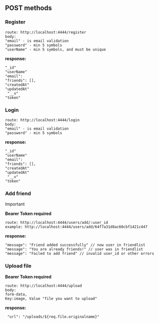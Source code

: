 ## POST methods

### Register

```
route: http://localhost:4444/register
body:
"email" - is email validation
"password" - min 5 symbols
"userName" - min 5 symbols, and must be unique
```

**response:**

```
"_id"
"userName"
"email":
"friends": [],
"createdAt"
"updatedAt"
 "__v"
"token"
```

### Login

```
route: http://localhost:4444/login
body:
"email" - is email validation
"password" - min 5 symbols
```

**response:**

```
"_id"
"userName"
"email":
"friends": [],
"createdAt"
"updatedAt"
 "__v"
"token"
```

### Add friend

> [!IMPORTANT]
> **Bearer Token required**

```
route: http://localhost:4444/users/add/:user_id
example: http://localhost:4444/users/add/64f7a31d8ac60cbf1421c447

```

**response:**

```
"message": "Friend added successfully" // now user in friendlist
"message": "You are already friends!" // user was in friendlist
"message": "Failed to add friend" // invalid user_id or other errors

```

### Upload file

**Bearer Token required**

```
route: http://localhost:4444/upload
body:
form-data,
Key:image, Value "file you want to upload"
```

**response:**

```
 "url": "/uploads/${req.file.originalname}"

```
